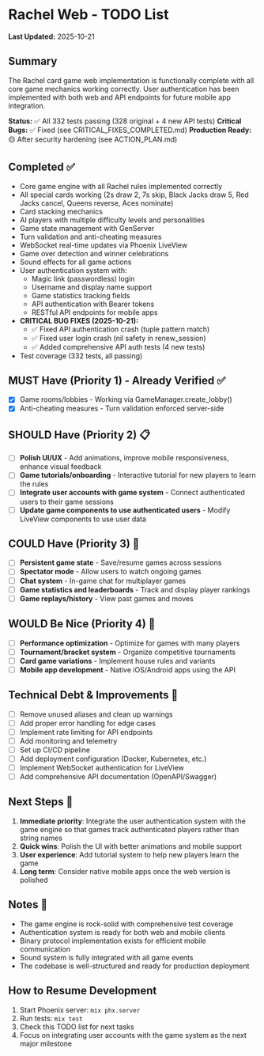 # Rachel Web - TODO List

**Last Updated:** 2025-10-21

## Summary
The Rachel card game web implementation is functionally complete with all core game mechanics working correctly. User authentication has been implemented with both web and API endpoints for future mobile app integration.

**Status:** ✅ All 332 tests passing (328 original + 4 new API tests)
**Critical Bugs:** ✅ Fixed (see CRITICAL_FIXES_COMPLETED.md)
**Production Ready:** 🟡 After security hardening (see ACTION_PLAN.md)

## Completed ✅
- Core game engine with all Rachel rules implemented correctly
- All special cards working (2s draw 2, 7s skip, Black Jacks draw 5, Red Jacks cancel, Queens reverse, Aces nominate)
- Card stacking mechanics
- AI players with multiple difficulty levels and personalities
- Game state management with GenServer
- Turn validation and anti-cheating measures
- WebSocket real-time updates via Phoenix LiveView
- Game over detection and winner celebrations
- Sound effects for all game actions
- User authentication system with:
  - Magic link (passwordless) login
  - Username and display name support
  - Game statistics tracking fields
  - API authentication with Bearer tokens
  - RESTful API endpoints for mobile apps
- **CRITICAL BUG FIXES (2025-10-21):**
  - ✅ Fixed API authentication crash (tuple pattern match)
  - ✅ Fixed user login crash (nil safety in renew_session)
  - ✅ Added comprehensive API auth tests (4 new tests)
- Test coverage (332 tests, all passing)

## MUST Have (Priority 1) - Already Verified ✅
- [x] Game rooms/lobbies - Working via GameManager.create_lobby()
- [x] Anti-cheating measures - Turn validation enforced server-side

## SHOULD Have (Priority 2) 📋
- [ ] **Polish UI/UX** - Add animations, improve mobile responsiveness, enhance visual feedback
- [ ] **Game tutorials/onboarding** - Interactive tutorial for new players to learn the rules
- [ ] **Integrate user accounts with game system** - Connect authenticated users to their game sessions
- [ ] **Update game components to use authenticated users** - Modify LiveView components to use user data

## COULD Have (Priority 3) 💭
- [ ] **Persistent game state** - Save/resume games across sessions
- [ ] **Spectator mode** - Allow users to watch ongoing games
- [ ] **Chat system** - In-game chat for multiplayer games
- [ ] **Game statistics and leaderboards** - Track and display player rankings
- [ ] **Game replays/history** - View past games and moves

## WOULD Be Nice (Priority 4) 🌟
- [ ] **Performance optimization** - Optimize for games with many players
- [ ] **Tournament/bracket system** - Organize competitive tournaments
- [ ] **Card game variations** - Implement house rules and variants
- [ ] **Mobile app development** - Native iOS/Android apps using the API

## Technical Debt & Improvements 🔧
- [ ] Remove unused aliases and clean up warnings
- [ ] Add proper error handling for edge cases
- [ ] Implement rate limiting for API endpoints
- [ ] Add monitoring and telemetry
- [ ] Set up CI/CD pipeline
- [ ] Add deployment configuration (Docker, Kubernetes, etc.)
- [ ] Implement WebSocket authentication for LiveView
- [ ] Add comprehensive API documentation (OpenAPI/Swagger)

## Next Steps 🚀
1. **Immediate priority**: Integrate the user authentication system with the game engine so that games track authenticated players rather than string names
2. **Quick wins**: Polish the UI with better animations and mobile support
3. **User experience**: Add tutorial system to help new players learn the game
4. **Long term**: Consider native mobile apps once the web version is polished

## Notes 📝
- The game engine is rock-solid with comprehensive test coverage
- Authentication system is ready for both web and mobile clients
- Binary protocol implementation exists for efficient mobile communication
- Sound system is fully integrated with all game events
- The codebase is well-structured and ready for production deployment

## How to Resume Development
1. Start Phoenix server: `mix phx.server`
2. Run tests: `mix test`
3. Check this TODO list for next tasks
4. Focus on integrating user accounts with the game system as the next major milestone